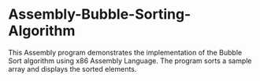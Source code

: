# Assembly-Bubble-Sorting-Algorithm
This Assembly program demonstrates the implementation of the Bubble Sort algorithm using x86 Assembly Language. The program sorts a sample array and displays the sorted elements.
